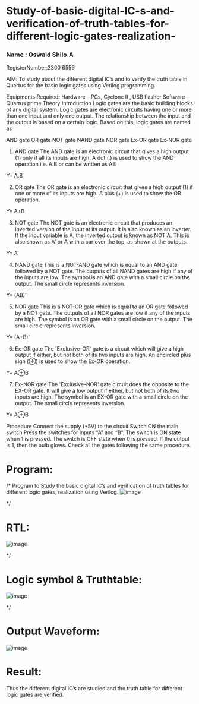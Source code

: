 # Study-of-basic-digital-IC-s-and-verification-of-truth-tables-for-different-logic-gates-realization-
### Name : Oswald Shilo.A 

RegisterNumber:2300 6556 
 
 AIM:
To study about the different digital IC’s and to verify the truth table in Quartus for the basic logic gates using Verilog programming..

Equipments Required:
Hardware – PCs, Cyclone II , USB flasher
Software – Quartus prime
Theory
Introduction
Logic gates are the basic building blocks of any digital system. Logic gates are electronic circuits having one or more than one input and only one output. The relationship between the input and the output is based on a certain logic. Based on this, logic gates are named as

AND gate
OR gate
NOT gate
NAND gate
NOR gate
Ex-OR gate
Ex-NOR gate
1) AND gate
The AND gate is an electronic circuit that gives a high output (1) only if all its inputs are high. A dot (.) is used to show the AND operation i.e. A.B or can be written as AB

Y= A.B

2) OR gate
The OR gate is an electronic circuit that gives a high output (1) if one or more of its inputs are high. A plus (+) is used to show the OR operation.

Y= A+B

3) NOT gate
The NOT gate is an electronic circuit that produces an inverted version of the input at its output. It is also known as an inverter. If the input variable is A, the inverted output is known as NOT A. This is also shown as A' or A with a bar over the top, as shown at the outputs.

Y= A'

4) NAND gate
This is a NOT-AND gate which is equal to an AND gate followed by a NOT gate. The outputs of all NAND gates are high if any of the inputs are low. The symbol is an AND gate with a small circle on the output. The small circle represents inversion.

Y= (AB)’

5) NOR gate
This is a NOT-OR gate which is equal to an OR gate followed by a NOT gate. The outputs of all NOR gates are low if any of the inputs are high. The symbol is an OR gate with a small circle on the output. The small circle represents inversion.

Y= (A+B)’

6) Ex-OR gate
The 'Exclusive-OR' gate is a circuit which will give a high output if either, but not both of its two inputs are high. An encircled plus sign (⊕) is used to show the Ex-OR operation.

Y= A⊕B

7) Ex-NOR gate
The 'Exclusive-NOR' gate circuit does the opposite to the EX-OR gate. It will give a low output if either, but not both of its two inputs are high. The symbol is an EX-OR gate with a small circle on the output. The small circle represents inversion.

Y= A⊕B

Procedure
Connect the supply (+5V) to the circuit
Switch ON the main switch
Press the switches for inputs “A” and “B”. The switch is ON state when 1 is pressed. The switch is OFF state when 0 is pressed.
If the output is 1, then the bulb glows.
Check all the gates following the same procedure.
# Program:
/*
Program to Study the basic digital IC’s and verification of truth tables for different logic gates, realization using Verilog.
![image](https://github.com/Shilo-05/Study-of-basic-digital-IC-s-and-verification-of-truth-tables-for-different-logic-gates-realization-/assets/139841664/499fef58-4992-4ed4-bcf1-741415857057)

*/
# RTL:
![image](https://github.com/Shilo-05/Study-of-basic-digital-IC-s-and-verification-of-truth-tables-for-different-logic-gates-realization-/assets/139841664/dcaa3802-a2fc-46ad-ba96-e6802b47219e)

*/
# Logic symbol & Truthtable:
![image](https://github.com/Shilo-05/Study-of-basic-digital-IC-s-and-verification-of-truth-tables-for-different-logic-gates-realization-/assets/139841664/a9feab72-6df9-4a76-9534-6103de16d3db)

*/
# Output Waveform:
![image](https://github.com/Shilo-05/Study-of-basic-digital-IC-s-and-verification-of-truth-tables-for-different-logic-gates-realization-/assets/139841664/f6cc0720-b74c-494c-99c0-eaf95f1f1205)

# Result:
Thus the different digital IC’s are studied and the truth table for different logic gates are verified.
